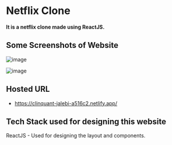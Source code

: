 # Netflix Clone

**It is a netflix clone made using ReactJS.**

## Some Screenshots of Website

![image](https://github.com/Dubeyaviral/Netflix_clone/assets/85870610/44f2651c-edb9-4c6b-ab34-40ae3c2122a9)

![image](https://github.com/Dubeyaviral/Netflix_clone/assets/85870610/7e7fa6e1-34eb-4d99-b18a-89cbc566617b)

## Hosted URL

- https://clinquant-jalebi-a516c2.netlify.app/

## Tech Stack used for designing this website
ReactJS - Used for designing the layout and components.
